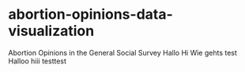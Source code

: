 # abortion-opinions-data-visualization

Abortion Opinions in the General Social Survey
Hallo
Hi
Wie gehts
test
Halloo
hiii
testtest